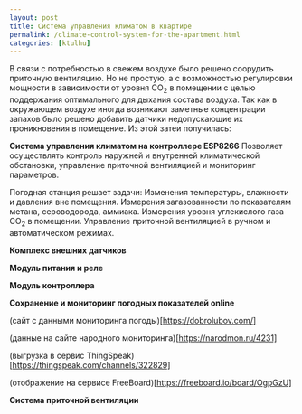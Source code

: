 ```yaml
---
layout: post
title: Система управления климатом в квартире
permalink: /climate-control-system-for-the-apartment.html
categories: [ktulhu]
---
```


В связи с потребностью в свежем воздухе было решено соорудить приточную вентиляцию. 
Но не простую, а с возможностью регулировки мощности в зависимости от уровня CO<sub>2</sub> в помещении 
с целью поддержания оптимального для дыхания состава воздуха. 
Так как в окружающем воздухе иногда возникают заметные концентрации запахов было решено добавить 
датчики недопускающие их проникновения в помещение. Из этой затеи получилась:

**Система управления климатом на контроллере ESP8266** 
Позволяет осуществлять контроль наружней и внутренней климатической обстановки, 
управление приточной вентиляцией и мониторинг параметров.

Погодная станция решает задачи:
Изменения температуры, влажности и давления вне помещения.
Измерения загазованности по показателям метана, сероводорода, аммиака.
Измерения уровня углекислого газа CO<sub>2</sub> в помещении.
Управление приточной вентиляцией в ручном и автоматическом режимах.

**Комплекс внешних датчиков**

**Модуль питания и реле**

**Модуль контроллера**

**Сохранение и мониторинг погодных показателей online**

(сайт с данными мониторинга погоды)[https://dobrolubov.com/]

(данные на сайте народного мониторинга)[https://narodmon.ru/4231]

(выгрузка в сервис ThingSpeak)[https://thingspeak.com/channels/322829]

(отображение на сервисе FreeBoard)[https://freeboard.io/board/OgpGzU]

**Система приточной вентиляции**
